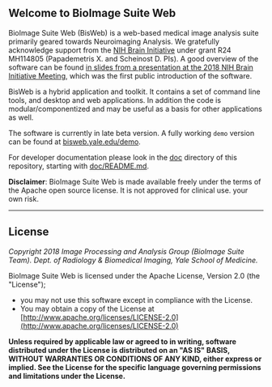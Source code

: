 ## Welcome to BioImage Suite Web

BioImage Suite Web (BisWeb) is a web-based medical image analysis suite primarily
geared towards Neuroimaging Analysis. We gratefully acknowledge support from
the [NIH Brain Initiative](https://www.braininitiative.nih.gov/) under grant R24 MH114805 (Papademetris X. and Scheinost D. PIs).
A good overview of the software can be found
[in slides from a presentation at the 2018 NIH Brain Initiative Meeting](web/images/BioImageSuiteWeb_NIHBrainInitiativeMeeting_April2018.pdf),
which was the first public introduction of the software.

BisWeb is a hybrid application and toolkit. It contains a set of command line
tools, and desktop and web applications. In addition the code is
modular/componentized and may be useful as a basis for other applications as well.

The software is currently in late beta version. A fully working `demo` version
can be found at [bisweb.yale.edu/demo](bisweb.yale.edu/demo).

For developer documentation please look in the [doc](doc) directory of this
repository, starting with [doc/README.md](doc/README.md).

__Disclaimer__: BioImage Suite Web is made available freely under the terms of
the Apache open source license. It is not approved for clinical use. 
your own risk.

---

## License

_Copyright 2018 Image Processing and Analysis Group (BioImage Suite Team). Dept. of Radiology & Biomedical Imaging, Yale School of Medicine._

BioImage Suite Web is licensed under the Apache License, Version 2.0 (the "License");

- you may not use this software except in compliance with the License.
- You may obtain a copy of the License at [http://www.apache.org/licenses/LICENSE-2.0](http://www.apache.org/licenses/LICENSE-2.0)

__Unless required by applicable law or agreed to in writing, software
distributed under the License is distributed on an "AS IS" BASIS,
WITHOUT WARRANTIES OR CONDITIONS OF ANY KIND, either express or implied.
See the License for the specific language governing permissions and
limitations under the License.__


